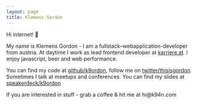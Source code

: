 ```yaml
---
layout: page
title: Klemens Gordon
---
```


Hi internet! :boar:

My name is Klemens Gordon - I am a fullstack–webapplication-developer from austria.
At daytime I work as lead frontend developer at [karriere.at](http://www.karriere.at/dev-blog). I enjoy javascript, beer and web performance.

You can find my code at [github/k9ordon](http://github.com/k9ordon), follow me on [twitter/thisisgordon](http://twitter.com/thisisgordon). Sometimes I talk at meetups and conferences. You can find my slides at [speakerdeck/k9ordon](https://speakerdeck.com/k9ordon)

If you are interested in stuff - grab a coffee & hit me at  &#104;&#105;&#064;&#107;&#057;&#052;&#110;&#046;&#099;&#111;&#109;
